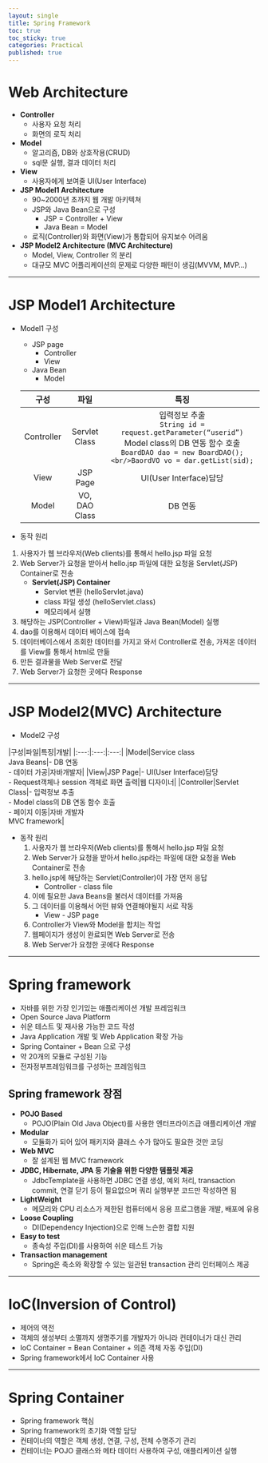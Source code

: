 ```yaml
---
layout: single
title: Spring Framework
toc: true
toc_sticky: true
categories: Practical
published: true
---
```



# Web Architecture
* **Controller**
    * 사용자 요청 처리
    * 화면의 로직 처리
* **Model** 
    * 알고리즘, DB와 상호작용(CRUD)
    * sql문 실행, 결과 데이터 처리
* **View**
    * 사용자에게 보여줄 UI(User Interface)
* **JSP Model1 Architecture**
    * 90~2000년 초까지 웹 개발 아키텍쳐
    * JSP와 Java Bean으로 구성
        * JSP = Controller + View
        * Java Bean = Model
    * 로직(Controller)와 화면(View)가 통합되어 유지보수 어려움
* **JSP Model2 Architecture (MVC Architecture)**
    * Model, View, Controller 의 분리
    * 대규모 MVC 어플리케이션의 문제로 다양한 패턴이 생김(MVVM, MVP…)

------------

# JSP Model1 Architecture
* Model1 구성
    * JSP page
        * Controller
        * View
    * Java Bean
        * Model
          
   |구성|파일|특징|
   |:---:|:---:|:---:|
   |Controller|Servlet Class|입력정보 추출<br/>```String id = request.getParameter(“userid”)```<br/>Model class의 DB 연동 함수 호출<br/>```BoardDAO dao = new BoardDAO();<br/>BaordVO vo = dar.getList(sid);```|
   |View|JSP Page|UI(User Interface)담당|
   |Model|VO, DAO Class|DB 연동|

* 동작 원리
1. 사용자가 웹 브라우저(Web clients)를 통해서 hello.jsp 파일 요청
2. Web Server가 요청을 받아서 hello.jsp 파일에 대한 요청을 Servlet(JSP) Container로 전송 
      * **Servlet(JSP) Container**
        * Servlet 변환 (helloServlet.java)
        * class 파일 생성 (helloServlet.class)
        * 메모리에서 실행<br/>
3. 해당하는 JSP(Controller + View)파일과 Java Bean(Model) 실행
4. dao를 이용해서 데이터 베이스에 접속
5. 데이터베이스에서 조회한 데이터를 가지고 와서 Controller로 전송, 가져온 데이터를 View를 통해서 html로 만듦
6. 만든 결과물을 Web Server로 전달
7. Web Server가 요청한 곳에다 Response

-------------

# JSP Model2(MVC) Architecture
* Model2 구성

|구성|파일|특징|개발|
|:---:|:---:|:---:|
|Model|Service class<br/>Java Beans|- DB 연동<br/>- 데이터 가공|자바개발자|
|View|JSP Page|- UI(User Interface)담당<br/>- Request객체나 session 객체로 화면 출력|웹 디자이너|
|Controller|Servlet Class|- 입력정보 추출<br/>- Model class의 DB 연동 함수 호출<br/>- 페이지 이동|자바 개발자<br/>MVC framework|

* 동작 원리
   1. 사용자가 웹 브라우저(Web clients)를 통해서 hello.jsp 파일 요청
   2. Web Server가 요청을 받아서 hello.jsp라는 파일에 대한 요청을 Web Container로 전송
   3. hello.jsp에 해당하는 Servlet(Controller)이 가장 먼저 응답
       * Controller - class file
   4. 이에 필요한 Java Beans을 불러서 데이터를 가져옴
   5. 그 데이터를 이용해서 어떤 뷰와 연결해야될지 서로 작동
       * View - JSP page
   6. Controller가 View와 Model을 합치는 작업
   7. 웹페이지가 생성이 완료되면 Web Server로 전송
   8. Web Server가 요청한 곳에다 Response

--------------

# Spring framework
* 자바를 위한 가장 인기있는 애플리케이션 개발 프레임워크
* Open Source Java Platform
* 쉬운 테스트 및 재사용 가능한 코드 작성
* Java Application 개발 및 Web Application 확장 가능
* Spring Container + Bean 으로 구성
* 약 20개의 모듈로 구성된 기능
* 전자정부프레임워크를 구성하는 프레임워크

## Spring framework 장점
* **POJO Based**
    * POJO(Plain Old Java Object)를 사용한 엔터프라이즈급 애플리케이션 개발
* **Modular**
    * 모듈화가 되어 있어 패키지와 클래스 수가 많아도 필요한 것만 코딩
* **Web MVC**
    * 잘 설계된 웹 MVC framework
* **JDBC, Hibernate, JPA 등 기술을 위한 다양한 템플릿 제공**
    * JdbcTemplate을 사용하면 JDBC 연결 생성, 예외 처리, transaction commit, 연결 닫기 등이 필요없으며 쿼리 실행부분 코드만 작성하면 됨
* **LightWeight**
    * 메모리와 CPU 리소스가 제한된 컴퓨터에서 응용 프로그램을 개발, 배포에 유용
* **Loose Coupling**
    * DI(Dependency Injection)으로 인해 느슨한 결합 지원
* **Easy to test**
    * 종속성 주입(DI)를 사용하여 쉬운 테스트 가능
* **Transaction management**
    * Spring은 축소와 확장할 수 있는 일관된 transaction 관리 인터페이스 제공

--------------

# IoC(Inversion of Control)
* 제어의 역전
* 객체의 생성부터 소멸까지 생명주기를 개발자가 아니라 컨테이너가 대신 관리
* IoC Container = Bean Container + 의존 객체 자동 주입(DI)
* Spring framework에서 IoC Container 사용

--------------

# Spring Container
* Spring framework 핵심
* Spring framework의 초기화 역할 담당
* 컨테이너의 역할은 객체 생성, 연결, 구성, 전체 수명주기 관리
* 컨테이너는 POJO 클래스와 메타 데이터 사용하여 구성, 애플리케이션 실행


